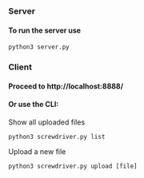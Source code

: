 ### Server

#### To run the server use
```
python3 server.py
```

### Client

#### Proceed to http://localhost:8888/

#### Or use the CLI:

Show all uploaded files
```
python3 screwdriver.py list
```
Upload a new file
```
python3 screwdriver.py upload [file]
```